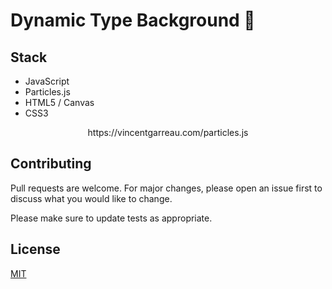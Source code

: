 # Dynamic Type Background 🚀


## Stack 

* JavaScript
* Particles.js
* HTML5 / Canvas
* CSS3





         
<div style="text-align:center">https://vincentgarreau.com/particles.js
</div>
                    
                    
## Contributing
Pull requests are welcome. For major changes, please open an issue first to discuss what you would like to change.

Please make sure to update tests as appropriate.

## License
[MIT](https://choosealicense.com/licenses/mit/)
